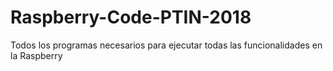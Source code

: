 # Raspberry-Code-PTIN-2018
Todos los programas necesarios para ejecutar todas las funcionalidades en la Raspberry
